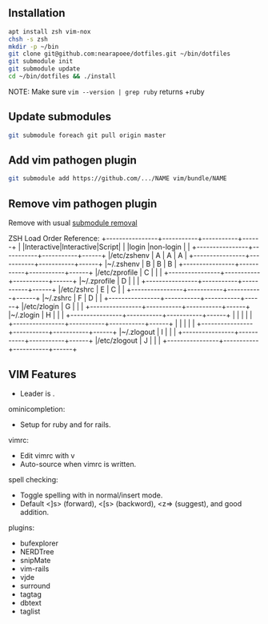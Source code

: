 ## Installation

```bash
apt install zsh vim-nox
chsh -s zsh
mkdir -p ~/bin
git clone git@github.com:nearapoee/dotfiles.git ~/bin/dotfiles
git submodule init
git submodule update
cd ~/bin/dotfiles && ./install
```

NOTE: Make sure `vim --version | grep ruby` returns +ruby

## Update submodules

```bash
git submodule foreach git pull origin master
```

## Add vim pathogen plugin
```bash
git submodule add https://github.com/.../NAME vim/bundle/NAME
```

## Remove vim pathogen plugin
Remove with usual [submodule removal](https://www.w3docs.com/snippets/git/how-to-remove-a-git-submodule.html)


ZSH Load Order Reference:
+----------------+-----------+-----------+------+
|                |Interactive|Interactive|Script|
|                |login      |non-login  |      |
+----------------+-----------+-----------+------+
|/etc/zshenv     |    A      |    A      |  A   |
+----------------+-----------+-----------+------+
|~/.zshenv       |    B      |    B      |  B   |
+----------------+-----------+-----------+------+
|/etc/zprofile   |    C      |           |      |
+----------------+-----------+-----------+------+
|~/.zprofile     |    D      |           |      |
+----------------+-----------+-----------+------+
|/etc/zshrc      |    E      |    C      |      |
+----------------+-----------+-----------+------+
|~/.zshrc        |    F      |    D      |      |
+----------------+-----------+-----------+------+
|/etc/zlogin     |    G      |           |      |
+----------------+-----------+-----------+------+
|~/.zlogin       |    H      |           |      |
+----------------+-----------+-----------+------+
|                |           |           |      |
+----------------+-----------+-----------+------+
|                |           |           |      |
+----------------+-----------+-----------+------+
|~/.zlogout      |    I      |           |      |
+----------------+-----------+-----------+------+
|/etc/zlogout    |    J      |           |      |
+----------------+-----------+-----------+------+

## VIM Features
+ Leader is \.

ominicompletion:
+ Setup for ruby and for rails.

vimrc:
+ Edit vimrc with <leader>v
+ Auto-source when vimrc is written.

spell checking:
+ Toggle spelling with <C-s> in normal/insert mode.
+ Default <]s> (forward), <[s> (backword), <z=> (suggest), and <zg> good
addition.

plugins:
+ bufexplorer
+ NERDTree
+ snipMate
+ vim-rails
+ vjde
+ surround
+ tagtag
+ dbtext
+ taglist

